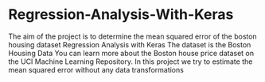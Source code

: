 # Regression-Analysis-With-Keras
The aim of the project is to determine the mean squared error of the boston housing dataset
Regression Analysis with Keras
The dataset is the Boston Housing Data
You can learn more about the Boston house price dataset on the UCI Machine Learning Repository.
In this project we try to estimate the mean squared error without any data transformations
